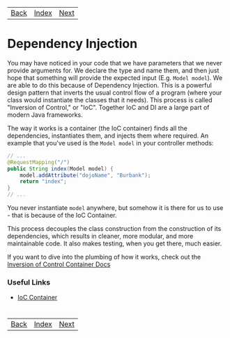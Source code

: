 <table width="100%">
    <tr>
        <td><a href="./021_Ninja_Gold_Game.md">Back</a></td>
        <td><a href="../../Index.md">Index</a></td>
        <td><a href="./023_Thymeleaf.md">Next</a></td>
    </tr>
</table>

#

#      Dependency Injection
You may have noticed in your code that we have parameters that we never provide arguments for. We declare the type and name them, and then just hope that something will provide the expected input (E.g. `Model model`). We are able to do this because of Dependency Injection. This is a powerful design pattern that inverts the usual control flow of a program (where your class would instantiate the classes that it needs). This process is called "Inversion of Control," or "IoC". Together IoC and DI are a large part of modern Java frameworks.

The way it works is a container (the IoC container) finds all the dependencies, instantiates them, and injects them where required. An example that you've used is the `Model model` in your controller methods:
```java
// ...
@RequestMapping("/")
public String index(Model model) {
    model.addAttribute("dojoName", "Burbank");
    return "index";
}
// ...
```
You never instantiate `model` anywhere, but somehow it is there for us to use - that is because of the IoC Container.

This process decouples the class construction from the construction of its dependencies, which results in cleaner, more modular, and more maintainable code. It also makes testing, when you get there, much easier.

If you want to dive into the plumbing of how it works, check out the [Inversion of Control Container Docs](https://docs.spring.io/spring/docs/current/spring-framework-reference/html/beans.html)

### __Useful Links__
*   [IoC Container](https://docs.spring.io/spring/docs/current/spring-framework-reference/html/beans.html)

#

[]()
<table width="100%">
    <tr>
        <td><a href="./021_Ninja_Gold_Game.md">Back</a></td>
        <td><a href="../../Index.md">Index</a></td>
        <td><a href="./023_Thymeleaf.md">Next</a></td>
    </tr>
</table>